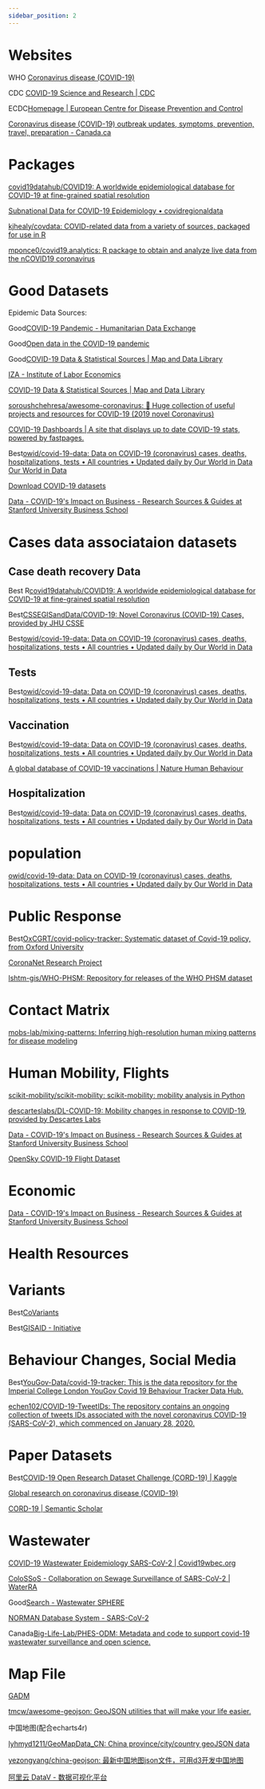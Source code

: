 ```yaml
---
sidebar_position: 2
---
```


# Websites

WHO [Coronavirus disease (COVID-19)](https://www.who.int/emergencies/diseases/novel-coronavirus-2019)

CDC [COVID-19 Science and Research | CDC](https://www.cdc.gov/coronavirus/2019-ncov/science/science-and-research.html)

ECDC[Homepage | European Centre for Disease Prevention and Control](https://www.ecdc.europa.eu/en)

[Coronavirus disease (COVID-19) outbreak updates, symptoms, prevention, travel, preparation - Canada.ca](https://www.canada.ca/en/public-health/services/diseases/coronavirus-disease-covid-19.html)

# Packages
[covid19datahub/COVID19: A worldwide epidemiological database for COVID-19 at fine-grained spatial resolution](https://github.com/covid19datahub/COVID19)

[Subnational Data for COVID-19 Epidemiology • covidregionaldata](https://epiforecasts.io/covidregionaldata/)

[kjhealy/covdata: COVID-related data from a variety of sources, packaged for use in R](https://github.com/kjhealy/covdata)

[mponce0/covid19.analytics: R package to obtain and analyze live data from the nCOVID19 coronavirus](https://github.com/mponce0/covid19.analytics)

# Good Datasets


Epidemic Data Sources:

Good[COVID-19 Pandemic - Humanitarian Data Exchange](https://data.humdata.org/event/covid-19)

Good[Open data in the COVID-19 pandemic](https://www.nature.com/collections/ebaiehhfhg)

Good[COVID-19 Data & Statistical Sources | Map and Data Library](https://mdl.library.utoronto.ca/covid-19-data-statistical-sources)

[IZA - Institute of Labor Economics](https://www.iza.org/research/idsc/covid-19-resources)

[COVID-19 Data & Statistical Sources | Map and Data Library](https://mdl.library.utoronto.ca/covid-19-data-statistical-sources)

[soroushchehresa/awesome-coronavirus: 🦠 Huge collection of useful projects and resources for COVID-19 (2019 novel Coronavirus)](https://github.com/soroushchehresa/awesome-coronavirus)

[COVID-19 Dashboards | A site that displays up to date COVID-19 stats, powered by fastpages.](https://covid19dashboards.com/)


Best[owid/covid-19-data: Data on COVID-19 (coronavirus) cases, deaths, hospitalizations, tests • All countries • Updated daily by Our World in Data](https://github.com/owid/covid-19-data)
[Our World in Data](https://github.com/owid)


[Download COVID-19 datasets](https://www.ecdc.europa.eu/en/covid-19/data)


[Data - COVID-19's Impact on Business - Research Sources & Guides at Stanford University Business School](https://libguides.stanford.edu/library/covid19#s-lg-box-23867902)

# Cases data associataion datasets

## Case death recovery Data
Best R[covid19datahub/COVID19: A worldwide epidemiological database for COVID-19 at fine-grained spatial resolution](https://github.com/covid19datahub/COVID19)

Best[CSSEGISandData/COVID-19: Novel Coronavirus (COVID-19) Cases, provided by JHU CSSE](https://github.com/CSSEGISandData/COVID-19)

Best[owid/covid-19-data: Data on COVID-19 (coronavirus) cases, deaths, hospitalizations, tests • All countries • Updated daily by Our World in Data](https://github.com/owid/covid-19-data)


## Tests
Best[owid/covid-19-data: Data on COVID-19 (coronavirus) cases, deaths, hospitalizations, tests • All countries • Updated daily by Our World in Data](https://github.com/owid/covid-19-data)

## Vaccination
Best[owid/covid-19-data: Data on COVID-19 (coronavirus) cases, deaths, hospitalizations, tests • All countries • Updated daily by Our World in Data](https://github.com/owid/covid-19-data)

[A global database of COVID-19 vaccinations | Nature Human Behaviour](https://www.nature.com/articles/s41562-021-01122-8)

## Hospitalization
Best[owid/covid-19-data: Data on COVID-19 (coronavirus) cases, deaths, hospitalizations, tests • All countries • Updated daily by Our World in Data](https://github.com/owid/covid-19-data)

# population
[owid/covid-19-data: Data on COVID-19 (coronavirus) cases, deaths, hospitalizations, tests • All countries • Updated daily by Our World in Data](https://github.com/owid/covid-19-data)
# Public Response

Best[OxCGRT/covid-policy-tracker: Systematic dataset of Covid-19 policy, from Oxford University](https://github.com/OxCGRT/covid-policy-tracker)

[CoronaNet Research Project](https://www.coronanet-project.org/)

[lshtm-gis/WHO-PHSM: Repository for releases of the WHO PHSM dataset](https://github.com/lshtm-gis/WHO-PHSM)

# Contact Matrix

[mobs-lab/mixing-patterns: Inferring high-resolution human mixing patterns for disease modeling](https://github.com/mobs-lab/mixing-patterns)

# Human Mobility, Flights

[scikit-mobility/scikit-mobility: scikit-mobility: mobility analysis in Python](https://github.com/scikit-mobility/scikit-mobility)

[descarteslabs/DL-COVID-19: Mobility changes in response to COVID-19, provided by Descartes Labs](https://github.com/descarteslabs/DL-COVID-19)

[Data - COVID-19's Impact on Business - Research Sources & Guides at Stanford University Business School](https://libguides.stanford.edu/library/covid19#s-lg-box-23867902)

[OpenSky COVID-19 Flight Dataset](https://opensky-network.org/community/blog/item/6-opensky-covid-19-flight-dataset)
# Economic

[Data - COVID-19's Impact on Business - Research Sources & Guides at Stanford University Business School](https://libguides.stanford.edu/library/covid19#s-lg-box-23867902)
# Health Resources

# Variants
Best[CoVariants](https://covariants.org/)

Best[GISAID - Initiative](https://www.gisaid.org/)


# Behaviour Changes, Social Media

Best[YouGov-Data/covid-19-tracker: This is the data repository for the Imperial College London YouGov Covid 19 Behaviour Tracker Data Hub.](https://github.com/YouGov-Data/covid-19-tracker)

[echen102/COVID-19-TweetIDs: The repository contains an ongoing collection of tweets IDs associated with the novel coronavirus COVID-19 (SARS-CoV-2), which commenced on January 28, 2020.](https://github.com/echen102/COVID-19-TweetIDs)

# Paper Datasets
Best[COVID-19 Open Research Dataset Challenge (CORD-19) | Kaggle](https://www.kaggle.com/allen-institute-for-ai/CORD-19-research-challenge)

[Global research on coronavirus disease (COVID-19)](https://www.who.int/emergencies/diseases/novel-coronavirus-2019/global-research-on-novel-coronavirus-2019-ncov)

[CORD-19 | Semantic Scholar](https://www.semanticscholar.org/cord19)


# Wastewater 

[COVID-19 Wastewater Epidemiology SARS-CoV-2 | Covid19wbec.org](https://www.covid19wbec.org/)

[ColoSSoS - Collaboration on Sewage Surveillance of SARS-CoV-2 | WaterRA](https://www.waterra.com.au/project-details/264)

Good[Search - Wastewater SPHERE](https://sphere.waterpathogens.org/search)

[NORMAN Database System - SARS-CoV-2](https://www.norman-network.com/nds/sars_cov_2/)

Canada[Big-Life-Lab/PHES-ODM: Metadata and code to support covid-19 wastewater surveillance and open science.](https://github.com/Big-Life-Lab/PHES-ODM)



# Map File

[GADM](https://gadm.org/index.html)

[tmcw/awesome-geojson: GeoJSON utilities that will make your life easier.](https://github.com/tmcw/awesome-geojson)

中国地图(配合echarts4r)

[lyhmyd1211/GeoMapData_CN: China province/city/country geoJSON data](https://github.com/lyhmyd1211/GeoMapData_CN)

[yezongyang/china-geojson: 最新中国地图json文件，可用d3开发中国地图](https://github.com/yezongyang/china-geojson)

[阿里云 DataV - 数据可视化平台](http://datav.aliyun.com/portal/school/atlas/area_selector)

